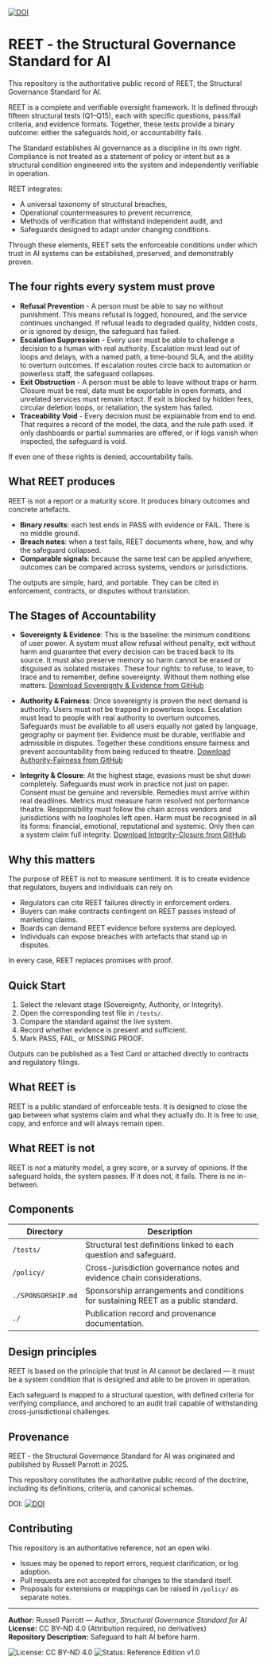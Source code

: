 [![DOI](https://zenodo.org/badge/1038390482.svg)](https://doi.org/10.5281/zenodo.16880174)

# REET - the Structural Governance Standard for AI

This repository is the authoritative public record of REET, the Structural Governance Standard for AI.

REET is a complete and verifiable oversight framework. It is defined through fifteen structural tests (Q1–Q15), each with specific questions, pass/fail criteria, and evidence formats. Together, these tests provide a binary outcome: either the safeguards hold, or accountability fails.

The Standard establishes AI governance as a discipline in its own right. Compliance is not treated as a statement of policy or intent but as a structural condition engineered into the system and independently verifiable in operation.

REET integrates:

- A universal taxonomy of structural breaches,
- Operational countermeasures to prevent recurrence,
- Methods of verification that withstand independent audit, and
- Safeguards designed to adapt under changing conditions.

Through these elements, REET sets the enforceable conditions under which trust in AI systems can be established, preserved, and demonstrably proven.

##  The four rights every system must prove

- **Refusal Prevention** - A person must be able to say no without punishment. This means refusal is logged, honoured, and the service continues unchanged. If refusal leads to degraded quality, hidden costs, or is ignored by design, the safeguard has failed.
- **Escalation Suppression** - Every user must be able to challenge a decision to a human with real authority. Escalation must lead out of loops and delays, with a named path, a time-bound SLA, and the ability to overturn outcomes. If escalation routes circle back to automation or powerless staff, the safeguard collapses.
- **Exit Obstruction** - A person must be able to leave without traps or harm. Closure must be real, data must be exportable in open formats, and unrelated services must remain intact. If exit is blocked by hidden fees, circular deletion loops, or retaliation, the system has failed.
- **Traceability Void** - Every decision must be explainable from end to end. That requires a record of the model, the data, and the rule path used. If only dashboards or partial summaries are offered, or if logs vanish when inspected, the safeguard is void.
  
If even one of these rights is denied, accountability fails.

## What REET produces

REET is not a report or a maturity score. It produces binary outcomes and concrete artefacts.

- **Binary results**: each test ends in PASS with evidence or FAIL. There is no middle ground.
- **Breach notes**: when a test fails, REET documents where, how, and why the safeguard collapsed.
- **Comparable signals**: because the same test can be applied anywhere, outcomes can be compared across systems, vendors or jurisdictions.

The outputs are simple, hard, and portable. They can be cited in enforcement, contracts, or disputes without translation.

## The Stages of Accountability

- **Sovereignty & Evidence**: This is the baseline: the minimum conditions of user power. A system must allow refusal without penalty, exit without harm and guarantee that every decision can be traced back to its source. It must also preserve memory so harm cannot be erased or disguised as isolated mistakes. These four rights: to refuse, to leave, to trace and to remember, define sovereignty. Without them nothing else matters.  [Download Sovereignty & Evidence from GitHub](https://raw.githubusercontent.com/russell-parrott/reet/main/inc/Sovereignty-Evidence.pdf)

- **Authority & Fairness**: Once sovereignty is proven the next demand is authority. Users must not be trapped in powerless loops. Escalation must lead to people with real authority to overturn outcomes. Safeguards must be available to all users equally not gated by language, geography or payment tier. Evidence must be durable, verifiable and admissible in disputes. Together these conditions ensure fairness and prevent accountability from being reduced to theatre. [Download Authority-Fairness from GitHub](https://raw.githubusercontent.com/russell-parrott/reet/main/inc/Authority-Fairness.pdf)

- **Integrity & Closure**: At the highest stage, evasions must be shut down completely. Safeguards must work in practice not just on paper. Consent must be genuine and reversible. Remedies must arrive within real deadlines. Metrics must measure harm resolved not performance theatre. Responsibility must follow the chain across vendors and jurisdictions with no loopholes left open. Harm must be recognised in all its forms: financial, emotional, reputational and systemic. Only then can a system claim full integrity. [Download Integrity-Closure from GitHub](https://raw.githubusercontent.com/russell-parrott/reet/main/inc/Integrity-Closure.pdf)
  
## Why this matters

The purpose of REET is not to measure sentiment. It is to create evidence that regulators, buyers and individuals can rely on. 

- Regulators can cite REET failures directly in enforcement orders. 
- Buyers can make contracts contingent on REET passes instead of marketing claims. 
- Boards can demand REET evidence before systems are deployed. 
- Individuals can expose breaches with artefacts that stand up in disputes. 

In every case, REET replaces promises with proof.

## Quick Start

1. Select the relevant stage (Sovereignty, Authority, or Integrity).  
2. Open the corresponding test file in `/tests/`.  
3. Compare the standard against the live system.  
4. Record whether evidence is present and sufficient.  
5. Mark PASS, FAIL, or MISSING PROOF.  

Outputs can be published as a Test Card or attached directly to contracts and regulatory filings.


## What REET is

REET is a public standard of enforceable tests. It is designed to close the gap between what systems claim and what they actually do. It is free to use, copy, and enforce and will always remain open.

## What REET is not

REET is not a maturity model, a grey score, or a survey of opinions. If the safeguard holds, the system passes. If it does not, it fails. There is no in-between.

## Components

| Directory | Description |
|-----------|-------------|
| `/tests/` | Structural test definitions linked to each question and safeguard. |
| `/policy/` | Cross-jurisdiction governance notes and evidence chain considerations. |
| `./SPONSORSHIP.md` | Sponsorship arrangements and conditions for sustaining REET as a public standard. |
| `./` | Publication record and provenance documentation. |

## Design principles

REET is based on the principle that trust in AI cannot be declared — it must be a system condition that is designed and able to be proven in operation.

Each safeguard is mapped to a structural question, with defined criteria for verifying compliance, and anchored to an audit trail capable of withstanding cross-jurisdictional challenges.

## Provenance

REET - the Structural Governance Standard for AI was originated and published by Russell Parrott in 2025.

This repository constitutes the authoritative public record of the doctrine, including its definitions, criteria, and canonical schemas.

DOI: [![DOI](https://zenodo.org/badge/1038390482.svg)](https://doi.org/10.5281/zenodo.16880174)

## Contributing

This repository is an authoritative reference, not an open wiki.  
- Issues may be opened to report errors, request clarification, or log adoption.  
- Pull requests are not accepted for changes to the standard itself.  
- Proposals for extensions or mappings can be raised in `/policy/` as separate notes.  

---

**Author:** Russell Parrott — Author, *Structural Governance Standard for AI*  
**License:** CC BY-ND 4.0 (Attribution required, no derivatives)  
**Repository Description:** Safeguard to halt AI before harm.  

![License: CC BY-ND 4.0](https://img.shields.io/badge/License-CC%20BY--ND%204.0-lightgrey.svg)
![Status: Reference Edition v1.0](https://img.shields.io/badge/Status-Reference%20Edition%20v1.0-blue.svg)
